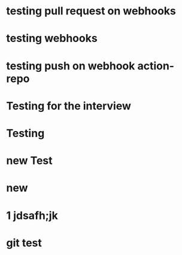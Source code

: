 # testing pull request on webhooks
# testing webhooks
# testing push on webhook action-repo
# Testing for the interview
# Testing
# new Test
# new 
# 1 jdsafh;jk
# git test